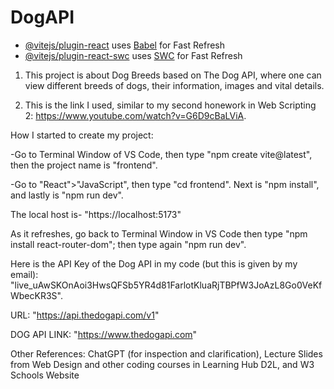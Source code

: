 # DogAPI
- [@vitejs/plugin-react](https://github.com/vitejs/vite-plugin-react/blob/main/packages/plugin-react) uses [Babel](https://babeljs.io/) for Fast Refresh
- [@vitejs/plugin-react-swc](https://github.com/vitejs/vite-plugin-react/blob/main/packages/plugin-react-swc) uses [SWC](https://swc.rs/) for Fast Refresh

1. This project is about Dog Breeds based on The Dog API, where one can view different breeds of dogs, their information, images and vital details.

2. This is the link I used, similar to my second honework in Web Scripting 2: https://www.youtube.com/watch?v=G6D9cBaLViA.

How I started to create my project: 

-Go to Terminal Window of VS Code, then type "npm create vite@latest", then the project name is "frontend". 

-Go to "React">"JavaScript", then type "cd frontend". Next is "npm install", and lastly is "npm run dev". 

The local host is- "https://localhost:5173"

As it refreshes, go back to Terminal Window in VS Code then type "npm install react-router-dom"; then type again "npm run dev". 

Here is the API Key of the Dog API in my code (but this is given by my email): "live_uAwSKOnAoi3HwsQFSb5YR4d81FarlotKluaRjTBPfW3JoAzL8Go0VeKfWbecKR3S".

URL: "https://api.thedogapi.com/v1"

DOG API LINK: "https://www.thedogapi.com"


Other References: ChatGPT (for inspection and clarification), Lecture Slides from Web Design and other coding courses in Learning Hub D2L, and W3 Schools Website



